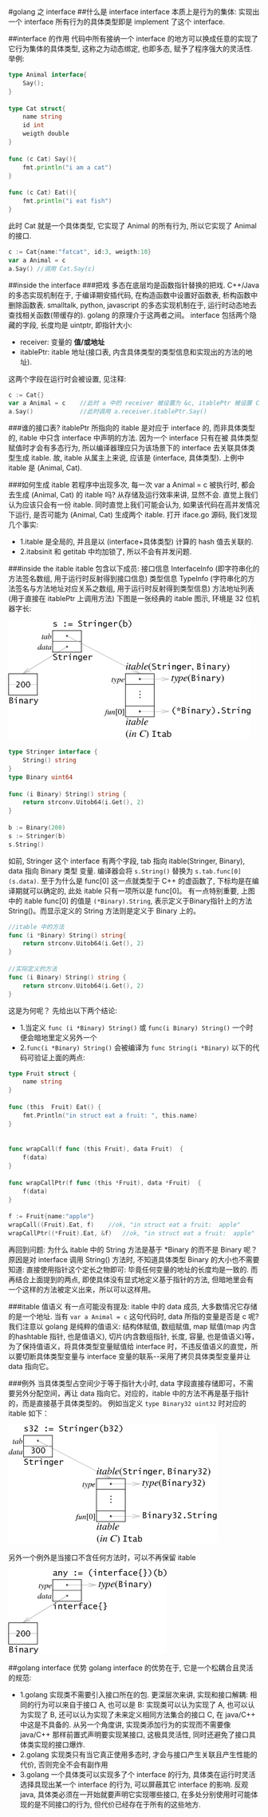 #golang 之 interface
##什么是 interface
interface 本质上是行为的集体: 实现出一个 interface 所有行为的具体类型即是 implement 了这个 interface. 

##interface 的作用
代码中所有接纳一个 interface 的地方可以换成任意的实现了它行为集体的具体类型, 这称之为动态绑定, 也即多态, 赋予了程序强大的灵活性.
举例:
```go
type Animal interface{
	Say();
}

type Cat struct{
	name string
	id int
	weigth double
}

func (c Cat) Say(){
	fmt.println("i am a cat")
}

func (c Cat) Eat(){
	fmt.println("i eat fish")
}
```

此时 Cat 就是一个具体类型, 它实现了 Animal 的所有行为, 所以它实现了 Animal 的接口.

```go
c := Cat{name:"fatcat", id:3, weigth:10}
var a Animal = c
a.Say()	//调用 Cat.Say(c)
```

##inside the interface 
###把戏
多态在底层均是函数指针替换的把戏.
C++/Java 的多态实现机制在于, 于编译期安插代码, 在构造函数中设置好函数表, 析构函数中删除函数表.
smalltalk, python, javascript 的多态实现机制在于, 运行时动态地去查找相关函数(带缓存的).
golang 的原理介于这两者之间。
interface 包括两个隐藏的字段, 长度均是 uintptr, 即指针大小: 
- receiver: 变量的 **值/或地址**
- itablePtr: itable 地址(接口表, 内含具体类型的类型信息和实现出的方法的地址).

这两个字段在运行时会被设置, 见注释:
```go
c := Cat{}
var a Animal = c 	//此时 a 中的 receiver 被设置为 &c, itablePtr 被设置 Cat 的方法表的地址
a.Say() 			//此时调用 a.receiver.itablePtr.Say()
```
###谁的接口表?
itablePtr 所指向的 itable 是对应于 interface 的, 而非具体类型的, itable 中只含 interface 中声明的方法. 因为一个 interface 只有在被
具体类型赋值时才会有多态行为, 所以编译器理应只为该场景下的 interface 去关联具体类型生成 itable. 故, itable 从属主上来说, 应该是
(interface, 具体类型). 上例中 itable 是 (Animal, Cat).

###如何生成 itable
若程序中出现多次, 每一次 var a Animal = c 被执行时, 都会去生成 (Animal, Cat) 的 itable 吗? 从存储及运行效率来讲, 显然不会. 直觉上我们
认为应该只会有一份 itable. 同时直觉上我们可能会认为, 如果该代码在高并发情况下运行, 是否可能为 (Animal, Cat) 生成两个 itable. 打开
iface.go 源码, 我们发现几个事实:
- 1.itable 是全局的, 并且是以 (interface+具体类型) 计算的 hash 值去关联的.
- 2.itabsinit 和 getitab 中均加锁了, 所以不会有并发问题.

###inside the itable
itable 包含以下成员:
接口信息 InterfaceInfo (即字符串化的方法签名数组, 用于运行时反射得到接口信息)
类型信息 TypeInfo (字符串化的方法签名与方法地址对应关系之数组, 用于运行时反射得到类型信息)
方法地址列表(用于直接在 itablePtr 上调用方法)
下图是一张经典的 itable 图示, 环境是 32 位机器字长:

![](/assets/golang/go-interface-itab.png)

```go
type Stringer interface {
    String() string
}
type Binary uint64

func (i Binary) String() string {
    return strconv.Uitob64(i.Get(), 2)
}

b := Binary(200)
s := Stringer(b)
s.String()
```
如前, Stringer 这个 interface 有两个字段, tab 指向 itable(Stringer, Binary), data 指向 Binary 类型 变量.
编译器会将 ``` s.String() ``` 替换为 ``` s.tab.func[0](s.data) ```. 至于为什么是 func[0] 这一点就类型于 C++ 的虚函数了, 下标均是在编译期就可以确定的, 此处 itable 只有一项所以是 func[0]。
有一点特别重要, 上图中的 itable func[0] 的值是 ``` (*Binary).String ```, 表示定义于Binary指针上的方法String()。而显示定义的 String 方法则是定义于 Binary 上的。
```go
//itable 中的方法
func (i *Binary) String() string{
	return strconv.Uitob64(i.Get(), 2)
}

//实际定义的方法
func (i Binary) String() string {
    return strconv.Uitob64(i.Get(), 2)
}

```
这是为何呢？
先给出以下两个结论:
- 1.当定义 ```func (i *Binary) String()``` 或 ``` func(i Binary) String() ``` 一个时便会暗地里定义另外一个
- 2.``` func(i *Binary) String() ``` 会被编译为 ``` func String(i *Binary) ```
以下的代码可验证上面的两点:

```go
type Fruit struct {
	name string
}

func (this  Fruit) Eat() {
	fmt.Println("in struct eat a fruit: ", this.name)
}


func wrapCall(f func (this Fruit), data Fruit)  {
	f(data)
}

func wrapCallPtr(f func (this *Fruit), data *Fruit)  {
	f(data)
}

f := Fruit{name:"apple"}
wrapCall((Fruit).Eat, f)	//ok, "in struct eat a fruit:  apple"
wrapCallPtr((*Fruit).Eat, &f)	//ok, "in struct eat a fruit:  apple"
```
再回到问题: 为什么 itable 中的 String 方法是基于 *Binary 的而不是 Binary 呢？原因是对 interface 调用 String() 方法时, 不知道具体类型 Binary 的大小也不需要知道: 直接使用指针这个定长之物即可: 毕竟任何变量的地址的长度均是一致的. 而再结合上面提到的两点, 即使具体没有显式地定义基于指针的方法, 但暗地里会有一个这样的方法被定义出来，所以可以这样用。

###itable 值语义
有一点可能没有提及: itable 中的 data 成员, 大多数情况它存储的是一个地址. 当有 ``` var a Animal = c ``` 这句代码时, data 所指的变量是否是 c 呢? 我们注意以 golang 是纯粹的值语义: 结构体赋值, 数组赋值, map 赋值(map 内含的hashtable 指针, 也是值语义), 切片(内含数组指针, 长度, 容量, 也是值语义)等，为了保持值语义，将具体类型变量赋值给 interface 时，不违反值语义的直觉，所以要切断具体类型变量与 interface 变量的联系--采用了拷贝具体类型变量并让 data 指向它。

###例外
当具体类型占空间少于等于指针大小时, data 字段直接存储即可，不需要另外分配空间，再让 data 指向它。对应的，itable 中的方法不再是基于指针的，而是直接基于具体类型的。
例如当定义 ``` type Binary32 uint32 ``` 时对应的 itable 如下：

![](/assets/golang/go-interface-itab2.png)

另外一个例外是当接口不含任何方法时，可以不再保留 itable

![](/assets/golang/go-interface-itab3.png)

##golang interface 优势
golang interface 的优势在于, 它是一个松耦合且灵活的规范: 
- 1.golang 实现类不需要引入接口所在的包. 更深层次来讲, 实现和接口解耦: 相同的行为可以来自于接口 A, 也可以是 B: 实现类可以认为实现了 A, 也可以认为实现了 B, 还可以认为实现了未来定义相同方法集合的接口 C, 在 java/C++ 中这是不具备的. 从另一个角度讲, 实现类添加行为的实现而不需要像 java/C++ 那样前置式声明要实现某接口, 这极具灵活性, 同时还避免了接口具体类实现的接口爆炸.
- 2.golang 实现类只有当它真正使用多态时, 才会与接口产生关联且产生性能的代价, 否则完全不会有副作用
- 3.golang 一个具体类可以实现多了个 interface 的行为, 具体类在运行时灵活选择具现出某一个 interface 的行为, 可以屏蔽其它 interface 的影响.
  反观 java, 具体类必须在一开始就要声明它实现哪些接口, 在多处分别使用时可能体现的是不同接口的行为, 但代价已经存在于所有的这些地方.	